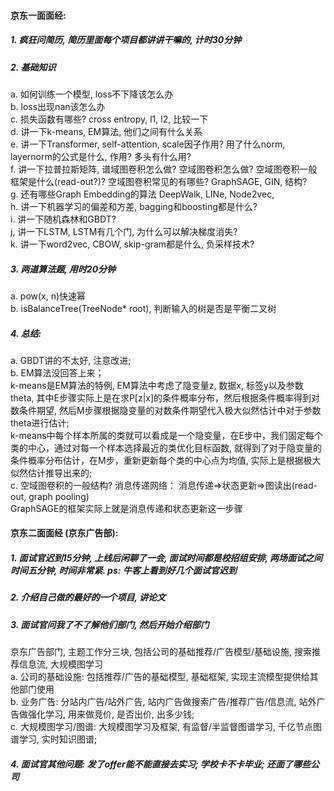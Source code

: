 #### 京东一面面经:  
##### 1. 疯狂问简历, 简历里面每个项目都讲讲干嘛的, 计时30分钟  
##### 2. 基础知识  
a. 如何训练一个模型, loss不下降该怎么办  
b. loss出现nan该怎么办  
c. 损失函数有哪些? cross entropy, l1, l2, 比较一下  
d. 讲一下k-means, EM算法, 他们之间有什么关系  
e. 讲一下Transformer, self-attention, scale因子作用? 用了什么norm, layernorm的公式是什么, 作用? 多头有什么用?     
f. 讲一下拉普拉斯矩阵, 谱域图卷积怎么做? 空域图卷积怎么做? 空域图卷积一般框架是什么(read-out?)? 空域图卷积常见的有哪些? GraphSAGE, GIN, 结构?  
g. 还有哪些Graph Embedding的算法 DeepWalk, LINe, Node2vec,   
h. 讲一下机器学习的偏差和方差, bagging和boosting都是什么?  
i. 讲一下随机森林和GBDT?  
j, 讲一下LSTM, LSTM有几个门, 为什么可以解决梯度消失?    
k. 讲一下word2vec, CBOW, skip-gram都是什么, 负采样技术?    

##### 3. 两道算法题, 用时20分钟  
a. pow(x, n)快速幂  
b. isBalanceTree(TreeNode* root), 判断输入的树是否是平衡二叉树  


##### 4. 总结: 
a. GBDT讲的不太好, 注意改进;  
b. EM算法没回答上来；  
k-means是EM算法的特例, EM算法中考虑了隐变量z, 数据x, 标签y以及参数theta, 其中E步骤实际上是在求P[z|x]的条件概率分布，然后根据条件概率得到对数条件期望, 然后M步骤根据隐变量的对数条件期望代入极大似然估计中对于参数theta进行估计;   
k-means中每个样本所属的类就可以看成是一个隐变量，在E步中，我们固定每个类的中心，通过对每一个样本选择最近的类优化目标函数, 就得到了对于隐变量的条件概率分布估计，在M步，重新更新每个类的中心点为均值, 实际上是根据极大似然估计推导出来的;    
c. 空域图卷积的一般结构?   消息传递网络： 消息传递=>状态更新=>图读出(read-out, graph pooling)    
GraphSAGE的框架实际上就是消息传递和状态更新这一步骤    


#### 京东二面面经 (京东广告部):   
##### 1. 面试官迟到15分钟, 上线后闲聊了一会, 面试时间都是校招组安排, 两场面试之间时间五分钟, 时间非常紧. ps: 牛客上看到好几个面试官迟到    
##### 2. 介绍自己做的最好的一个项目, 讲论文  
##### 3. 面试官问我了不了解他们部门, 然后开始介绍部门  
京东广告部门, 主题工作分三块, 包括公司的基础推荐/广告模型/基础设施, 搜索推荐信息流, 大规模图学习   
a. 公司的基础设施: 包括推荐/广告的基础模型, 基础框架, 实现主流模型提供给其他部门使用   
b. 业务广告: 分站内广告/站外广告, 站内广告做搜索广告/推荐广告/信息流, 站外广告做强化学习, 用来做竞价, 是否出价, 出多少钱;    
c. 大规模图学习/图谱: 大规模图学习及框架, 有监督/半监督图谱学习, 千亿节点图谱学习, 实时知识图谱;   
##### 4. 面试官其他问题: 发了offer能不能直接去实习; 学校卡不卡毕业; 还面了哪些公司  
